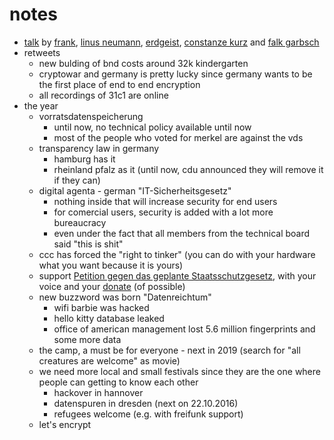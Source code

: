 # notes

* [talk](https://events.ccc.de/congress/2015/Fahrplan/events/7306.html) by [frank](https://events.ccc.de/congress/2015/Fahrplan/speakers/1633.html), [linus neumann](https://events.ccc.de/congress/2015/Fahrplan/speakers/3995.html), [erdgeist](https://events.ccc.de/congress/2015/Fahrplan/speakers/1544.html), [constanze kurz](https://events.ccc.de/congress/2015/Fahrplan/speakers/1630.html) and [falk garbsch](https://events.ccc.de/congress/2015/Fahrplan/speakers/4395.html)
* retweets
    * new bulding of bnd costs around 32k kindergarten
    * cryptowar and germany is pretty lucky since germany wants to be the first place of end to end encryption
    * all recordings of 31c1 are online
* the year
    * vorratsdatenspeicherung
        * until now, no technical policy available until now
        * most of the people who voted for merkel are against the vds
    * transparency law in germany
        * hamburg has it
        * rheinland pfalz as it (until now, cdu announced they will remove it if they can)
    * digital agenta - german "IT-Sicherheitsgesetz"
        * nothing inside that will increase security for end users
        * for comercial users, security is added with a lot more bureaucracy
        * even under the fact that all members from the technical board said "this is shit"
    * ccc has forced the "right to tinker" (you can do with your hardware what you want because it is yours)
    * support [Petition gegen das geplante Staatsschutzgesetz](https://www.staatsschutz.at), with your voice and your [donate](https://spenden.akvorrat.at) (of possible)
    * new buzzword was born "Datenreichtum" 
        * wifi barbie was hacked
        * hello kitty database leaked
        * office of american management lost 5.6 million fingerprints and some more data
    * the camp, a must be for everyone - next in 2019 (search for "all creatures are welcome" as movie)
    * we need more local and small festivals since they are the one where people can getting to know each other
        * hackover in hannover
        * datenspuren in dresden (next on 22.10.2016)
        * refugees welcome (e.g. with freifunk support)
    * let's encrypt
